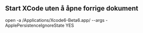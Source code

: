 
## Start XCode uten å åpne forrige dokument
open -a /Applications/Xcode6-Beta6.app/ --args -ApplePersistenceIgnoreState YES
